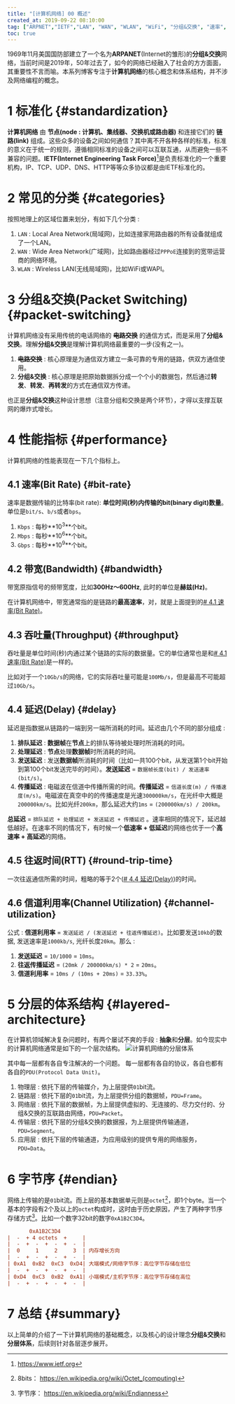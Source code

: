 ```yaml
---
title: "[计算机网络] 00 概述"
created_at: 2019-09-22 08:10:00
tag: ["ARPNET","IETF","LAN", "WAN", "WLAN", "WiFi", "分组&交换", "速率", "带宽", "延迟", "RTT", "OSI", "TCP/IP", "信道利用率"]
toc: true
---
```


1969年11月美国国防部建立了一个名为**ARPANET**(Internet的雏形)的**分组&交换**网络，当前时间是2019年，50年过去了，如今的网络已经融入了社会的方方面面，其重要性不言而喻。本系列博客专注于**计算机网络**的核心概念和体系结构，并不涉及网络编程的概念。

# 1 标准化 {#standardization} 

**计算机网络** 由 **节点(node : 计算机、集线器、交换机或路由器)** 和连接它们的 **链路(link)** 组成。这些众多的设备之间如何通信？其中离不开各种各样的标准，标准的意义在于统一的规则，遵循相同标准的设备之间可以互联互通，从而避免一些不兼容的问题。**IETF(Internet Engineering Task Force)**[^ietf]是负责标准化的一个重要机构，IP、TCP、UDP、DNS、HTTP等等众多协议都是由IETF标准化的。

# 2 常见的分类 {#categories}

按照地理上的区域位置来划分，有如下几个分类 :

1. `LAN` : Local Area Network(局域网)，比如连接家用路由器的所有设备就组成了一个LAN。
2. `WAN` : Wide Area Network(广域网)，比如路由器经过`PPPoE`连接到的宽带运营商的网络环境。
3. `WLAN` : Wireless LAN(无线局域网)，比如WiFi或WAPI。

# 3 分组&交换(Packet Switching) {#packet-switching}

计算机网络没有采用传统的电话网络的 **~~电路交换~~** 的通信方式，而是采用了**分组&交换**。理解**分组&交换**是理解计算机网络最重要的一步(没有之一)。

1. **~~电路交换~~** : 核心原理是为通信双方建立一条可靠的专用的链路，供双方通信使用。
2. **分组&交换** : 核心原理是把原始数据拆分成一个个小的数据包，然后通过**转发**、**转发**、**再转发**的方式在通信双方传递。

也正是**分组&交换**这种设计思想（注意分组和交换是两个环节），才得以支撑互联网的爆炸式增长。

# 4 性能指标 {#performance}

计算机网络的性能表现在一下几个指标上。

## 4.1 速率(Bit Rate) {#bit-rate}

速率是数据传输的比特率(bit rate): **单位时间(秒)内传输的bit(binary digit)数量**。单位是`bit/s`、`b/s`或者`bps`。

1. `Kbps` : 每秒**10<sup>3</sup>**个bit。
2. `Mbps` : 每秒**10<sup>6</sup>**个bit。
3. `Gbps` : 每秒**10<sup>9</sup>**个bit。

## 4.2 带宽(Bandwidth) {#bandwidth}

带宽原指信号的频带宽度，比如**300Hz～600Hz**, 此时的单位是**赫兹(Hz)**。

在计算机网络中，带宽通常指的是链路的**最高速率**，对，就是上面提到的[# 4.1 速率(Bit Rate)](#bit-rate)。

## 4.3 吞吐量(Throughput) {#throughput}

吞吐量是单位时间(秒)内通过某个链路的实际的数据量。它的单位通常也是和[# 4.1 速率(Bit Rate)](#bit-rate)是一样的。

比如对于一个`10Gb/s`的网络，它的实际吞吐量可能是`100Mb/s`，但是最高不可能超过`10Gb/s`。

## 4.4 延迟(Delay) {#delay}

延迟是指数据从链路的一端到另一端所消耗的时间。延迟由几个不同的部分组成 : 

1. **排队延迟** : **数据帧**在**节点**上的排队等待被处理时所消耗的时间。
2. **处理延迟** : **节点**处理**数据帧**时所消耗的时间。
3. **发送延迟** : 发送**数据帧**所消耗的时间（比如一共100个bit，从发送第1个bit开始到第100个bit发送完毕的时间）。**发送延迟** = `数据帧长度(bit) / 发送速率(bit/s)`。
4. **传播延迟** : 电磁波在信道中传播所需的时间。**传播延迟** = `信道长度(m) / 传播速度(m/s)`。电磁波在真空中的的传播速度是光速`300000km/s`，在光纤中大概是`200000km/s`。比如光纤`200km`，那么延迟大约`1ms` = `(200000km/s) / 200km`。

**总延迟** = `排队延迟 + 处理延迟 + 发送延迟 + 传播延迟` 。速率相同的情况下，延迟越低越好。在速率不同的情况下，有时候一个**低速率 + 低延迟**的网络也优于一个**高速率 + 高延迟**的网络。

## 4.5 往返时间(RTT) {#round-trip-time}

一次往返通信所需的时间，粗略的等于2个([# 4.4 延迟(Delay)](#delay))的时间。

## 4.6 信道利用率(Channel Utilization) {#channel-utilization}

公式 : **信道利用率** = `发送延迟 / (发送延迟 + 往返传播延迟)`。比如要发送`10kb`的数据, 发送速率是`1000kb/s`, 光纤长度`20km`。那么 : 

1. **发送延迟** = `10/1000` = `10ms`。
2. **往返传播延迟** = `(20mk / 200000km/s) * 2` = `20ms`。
3. **信道利用率** = `10ms / (10ms + 20ms)` = `33.33%`。


# 5 分层的体系结构 {#layered-architecture}

在计算机领域解决复杂问题时，有两个屡试不爽的手段 : **抽象**和**分层**。如今现实中的计算机网络通常是如下的一个层次结构。
![计算机网络的分层体系](layer.svg)

其中每一层都有各自专注解决的一个问题。 每一层都有各自的协议，各自也都有各自的`PDU(Protocol Data Unit)`。
1. 物理层 : 依托下层的传输媒介，为上层提供`01`bit流。
2. 链路层 : 依托下层的`01`bit流，为上层提供分组的数据帧，`PDU=Frame`。
3. 网络层 : 依托下层的数据帧，为上层提供虚拟的、无连接的、尽力交付的、分组&交换的互联路由网络，`PDU=Packet`。
4. 传输层 : 依托下层的分组&交换的数据报，为上层提供传输通道，`PDU=Segment`。
5. 应用层 : 依托下层的传输通道，为应用级别的提供专用的网络服务，`PDU=Data`。

# 6 字节序 {#endian}

网络上传输的是`01`bit流。而上层的基本数据单元则是`octet`[^octet]，即1个byte。当一个基本的字段有2个及以上的`octet`构成时，这时由于历史原因，产生了两种字节序存储方式[^endian]。比如一个数字32bit的数字`0xA1B2C3D4`。

```ini
       0xA1B2C3D4
|  -  + 4 octets  +     |
|  -  +  -  +  -  +  -  |
|  0     1     2     3  | 内存增长方向
|  -  +  -  +  -  +  -  |
| 0xA1  0xB2  0xC3  0xD4| 大端模式/网络字节序：高位字节存储在低位
|  -  +  -  +  -  +  -  |
| 0xD4  0xC3  0xB2  0xA1| 小端模式/主机字节序：高位字节存储在高位
|  -  +  -  +  -  +  -  |
```

# 7 总结 {#summary}

以上简单的介绍了一下计算机网络的基础概念，以及核心的设计理念**分组&交换**和**分层体系**，后续则针对各层逐步展开。

[^ietf]: <https://www.ietf.org>
[^octet]: 8bits： <https://en.wikipedia.org/wiki/Octet_(computing)>
[^endian]: 字节序： <https://en.wikipedia.org/wiki/Endianness>
